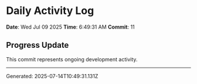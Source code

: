# Daily Activity Log

**Date**: Wed Jul 09 2025
**Time**: 6:49:31 AM
**Commit**: 11

## Progress Update

This commit represents ongoing development activity.

---
Generated: 2025-07-14T10:49:31.131Z
